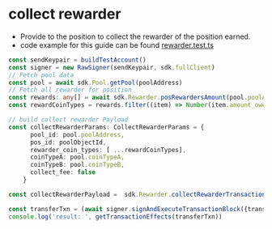 
# collect rewarder

- Provide to the position to collect the rewarder of the position earned.
- code example for this guide can be found [rewarder.test.ts](https://github.com/CetusProtocol/cetus-clmm-sui-sdk/blob/main/tests/rewarder.test.ts)

```ts
const sendKeypair = buildTestAccount()
const signer = new RawSigner(sendKeypair, sdk.fullClient)
// Fetch pool data
const pool = await sdk.Pool.getPool(poolAddress)
// Fetch all rewarder for position
const rewards: any[] = await sdk.Rewarder.posRewardersAmount(pool.poolAddress, poolObjectId)
const rewardCoinTypes = rewards.filter((item) => Number(item.amount_owed) > 0).map((item)=> item.coin_address)

// build collect rewarder Payload
const collectRewarderParams: CollectRewarderParams = {
      pool_id: pool.poolAddress,
      pos_id: poolObjectId,
      rewarder_coin_types: [ ...rewardCoinTypes],
      coinTypeA: pool.coinTypeA,
      coinTypeB: pool.coinTypeB,
      collect_fee: false
    }

const collectRewarderPayload =  sdk.Rewarder.collectRewarderTransactionPayload(collectRewarderParams)

const transferTxn = (await signer.signAndExecuteTransactionBlock({transactionBlock:collectRewarderPayload}))
console.log('result: ', getTransactionEffects(transferTxn))
```
